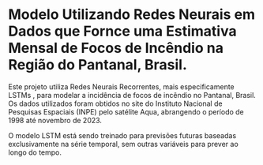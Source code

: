 
# Modelo Utilizando Redes Neurais em Dados que Fornce uma Estimativa Mensal de Focos de Incêndio na Região do Pantanal, Brasil.
Este projeto utiliza Redes Neurais Recorrentes, mais especificamente LSTMs , para modelar a incidência de focos de incêndio no Pantanal, Brasil. Os dados utilizados foram obtidos no site do Instituto Nacional de Pesquisas Espaciais (INPE) pelo satélite Aqua, abrangendo o período de 1998 até novembro de 2023.

O modelo LSTM está sendo treinado para previsões futuras baseadas exclusivamente na série temporal, sem outras variáveis para prever ao longo do tempo.
